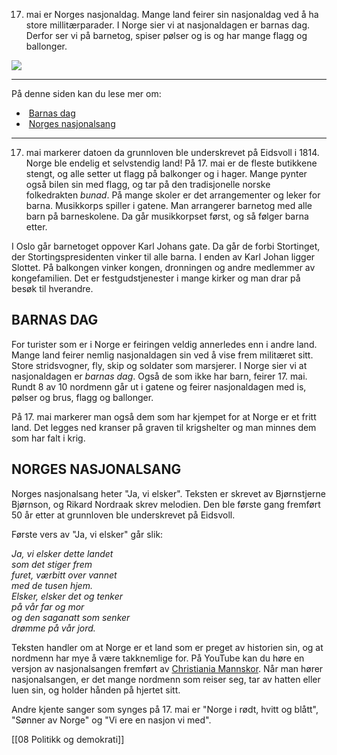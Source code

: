 17. mai er Norges nasjonaldag. Mange land feirer sin nasjonaldag ved å ha store millitærparader. I Norge sier vi at nasjonaldagen er barnas dag. Derfor ser vi på barnetog, spiser pølser og is og har mange flagg og ballonger.

![](https://cdn.kursoria.no/pensum/elements/pensum-for-samfunnskunnskapsproven-_gbfvdc.jpg)

---

På denne siden kan du lese mer om:

-    [Barnas dag](https://app.norskkunnskap.no/pensum/rtehtr/cq44j7/gbfvdc#barnas-dag)
-    [Norges nasjonalsang](https://app.norskkunnskap.no/pensum/rtehtr/cq44j7/gbfvdc#norges-nasjonalsang)

---

17. mai markerer datoen da grunnloven ble underskrevet på Eidsvoll i 1814. Norge ble endelig et selvstendig land! På 17. mai er de fleste butikkene stengt, og alle setter ut flagg på balkonger og i hager. Mange pynter også bilen sin med flagg, og tar på den tradisjonelle norske folkedrakten _bunad_. På mange skoler er det arrangementer og leker for barna. Musikkorps spiller i gatene. Man arrangerer barnetog med alle barn på barneskolene. Da går musikkorpset først, og så følger barna etter.

I Oslo går barnetoget oppover Karl Johans gate. Da går de forbi Stortinget, der Stortingspresidenten vinker til alle barna. I enden av Karl Johan ligger Slottet. På balkongen vinker kongen, dronningen og andre medlemmer av kongefamilien. Det er festgudstjenester i mange kirker og man drar på besøk til hverandre.

## BARNAS DAG

For turister som er i Norge er feiringen veldig annerledes enn i andre land. Mange land feirer nemlig nasjonaldagen sin ved å vise frem militæret sitt. Store stridsvogner, fly, skip og soldater som marsjerer. I Norge sier vi at nasjonaldagen er _barnas dag_. Også de som ikke har barn, feirer 17. mai. Rundt 8 av 10 nordmenn går ut i gatene og feirer nasjonaldagen med is, pølser og brus, flagg og ballonger.

På 17. mai markerer man også dem som har kjempet for at Norge er et fritt land. Det legges ned kranser på graven til krigshelter og man minnes dem som har falt i krig.

## NORGES NASJONALSANG

Norges nasjonalsang heter "Ja, vi elsker". Teksten er skrevet av Bjørnstjerne Bjørnson, og Rikard Nordraak skrev melodien. Den ble første gang fremført 50 år etter at grunnloven ble underskrevet på Eidsvoll.

Første vers av "Ja, vi elsker" går slik:

_Ja, vi elsker dette landet  
som det stiger frem  
furet, værbitt over vannet  
med de tusen hjem.  
Elsker, elsker det og tenker  
på vår far og mor  
og den saganatt som senker  
drømme på vår jord._

Teksten handler om at Norge er et land som er preget av historien sin, og at nordmenn har mye å være takknemlige for. På YouTube kan du høre en versjon av nasjonalsangen fremført av [Christiania Mannskor](https://www.youtube.com/watch?v=C2zVttjuaTE). Når man hører nasjonalsangen, er det mange nordmenn som reiser seg, tar av hatten eller luen sin, og holder hånden på hjertet sitt.

Andre kjente sanger som synges på 17. mai er "Norge i rødt, hvitt og blått", "Sønner av Norge" og "Vi ere en nasjon vi med".


[[08 Politikk og demokrati]]